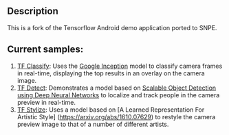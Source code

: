 ## Description

This is a fork of the Tensorflow Android demo application ported to SNPE.

## Current samples:

1. [TF Classify](https://github.com/tensorflow/tensorflow/blob/master/tensorflow/examples/android/src/org/tensorflow/demo/ClassifierActivity.java):
        Uses the [Google Inception](https://arxiv.org/abs/1409.4842)
        model to classify camera frames in real-time, displaying the top results
        in an overlay on the camera image.
2. [TF Detect](https://github.com/tensorflow/tensorflow/blob/master/tensorflow/examples/android/src/org/tensorflow/demo/DetectorActivity.java):
        Demonstrates a model based on [Scalable Object Detection
        using Deep Neural Networks](https://arxiv.org/abs/1312.2249) to
        localize and track people in the camera preview in real-time.
3. [TF Stylize](https://github.com/tensorflow/tensorflow/blob/master/tensorflow/examples/android/src/org/tensorflow/demo/StylizeActivity.java):
        Uses a model based on [A Learned Representation For Artistic Style]
        (https://arxiv.org/abs/1610.07629) to restyle the camera preview image
        to that of a number of different artists.